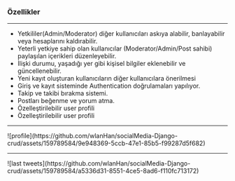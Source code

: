 <h3>Özellikler</h3>
<hr>
<ul>
  <li>Yetkililer(Admin/Moderator) diğer kullanıcıları askıya alabilir, banlayabilir veya hesaplarını kaldırabilir.</li>
  <li>Yeterli yetkiye sahip olan kullanıcılar (Moderator/Admin/Post sahibi) paylaşılan içerikleri düzenleyebilir.</li>
  <li>İlişki durumu, yaşadığı yer gibi kişisel bilgiler eklenebilir ve güncellenebilir.</li>
  <li>Yeni kayıt oluşturan kullanıcıların diğer kullanıcılara önerilmesi</li>
  <li>Giriş ve kayıt sisteminde Authentication doğrulamaları yapılıyor.</li>
  <li>Takip ve takibi bırakma sistemi.</li>
  <li>Postları beğenme ve yorum atma.</li>
  <li>Özelleştirilebilir user profili</li>
  <li>Özelleştirilebilir user profili</li>
</ul>
<hr>
![profile](https://github.com/wlanHan/socialMedia-Django-crud/assets/159789584/9e948369-5ccb-47e1-85b5-f99287d5f682)

<hr>
![last tweets](https://github.com/wlanHan/socialMedia-Django-crud/assets/159789584/a5336d31-8551-4ce5-8ad6-f110fc713172)
